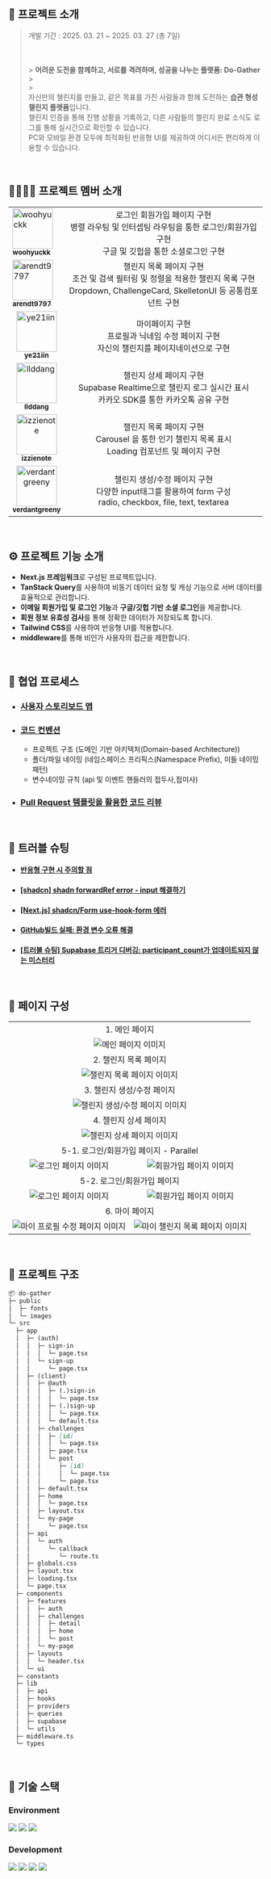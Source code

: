 ## 💬 프로젝트 소개

> 개발 기간 : 2025. 03. 21 ~ 2025. 03. 27 (총 7일)
>
> <br><br> > **어려운 도전을 함께하고, 서로를 격려하며, 성공을 나누는 플랫폼: Do-Gather** > <br> > <br> 자신만의 챌린지를 만들고, 같은 목표를 가진 사람들과 함께 도전하는 **습관 형성 챌린지 플랫폼**입니다.
> <br> 챌린지 인증을 통해 진행 상황을 기록하고, 다른 사람들의 챌린지 완료 소식도 로그를 통해 실시간으로 확인할 수 있습니다.
> <br> PC와 모바일 환경 모두에 최적화된 반응형 UI를 제공하여 어디서든 편리하게 이용할 수 있습니다.

<br/>

## 👩‍👩‍👧‍👧 프로젝트 멤버 소개

<table>
  <tbody>
    <tr>
      <td>
        <a href="https://github.com/woohyuckk">
        <img src="https://github.com/woohyuckk.png" width="80" alt="woohyuckk"/>
        <br />
        <sub><b>woohyuckk</b></sub>
        </a>
        <br />
      </td>
      <td align="center">
        로그인 회원가입 페이지 구현 <br>
        병렬 라우팅 및 인터셉팅 라우팅을 통한 로그인/회원가입 구현 <br>
        구글 및 깃헙을 통한 소셜로그인 구현
      </td>
    </tr>
    <tr>
      <td>
        <a href="https://github.com/arendt9797">
        <img src="https://github.com/arendt9797.png" width="80"  alt="arendt9797"/>
        <br />
        <sub><b>arendt9797</b></sub>
        </a>
        <br />
      </td>
      <td align="center">
        챌린지 목록 페이지 구현 <br>
        조건 및 검색 필터링 및 정렬을 적용한 챌린지 목록 구현 <br>
        Dropdown, ChallengeCard, SkelletonUI 등 공통컴포넌트 구현
      </td>
    </tr>
    <tr>
      <td align="center">
        <a href="https://github.com/ye21iin">
        <img src="https://github.com/ye21iin.png" width="80" alt="ye21iin"/>
        <br />
        <sub><b>ye21iin</b></sub>
        </a>
        <br />
      </td>
      <td align="center">
        마이페이지 구현 <br>
        프로필과 닉네임 수정 페이지 구현 <br>
        자신의 챌린지를 페이지네이션으로 구현
      </td>       
    </tr>
    <tr>
      <td align="center">
        <a href="https://github.com/llddang">
        <img src="https://github.com/llddang.png" width="80" alt="llddang"/>
        <br />
        <sub><b>llddang</b></sub>
        </a>
        <br />
      </td>
      <td align="center">
        챌린지 상세 페이지 구현 <br>
        Supabase Realtime으로 챌린지 로그 실시간 표시<br> 
        카카오 SDK를 통한 카카오톡 공유 구현<br> 
      </td>
    </tr>
    <tr>
      <td align="center">
        <a href="https://github.com/izzienote">
        <img src="https://github.com/izzienote.png" width="80" alt="izzienote"/>
        <br />
        <sub><b>izzienote</b></sub>
        </a>
        <br />
      </td>   
      <td align="center">
        챌린지 목록 페이지 구현 <br>
        Carousel 을 통한 인기 챌린지 목록 표시 <br>
        Loading 컴포넌트 및 페이지 구현
      </td> 
    </tr>
    <tr>
      <td align="center">
        <a href="https://github.com/verdantgreeny">
        <img src="https://github.com/verdantgreeny.png" width="80" alt="verdantgreeny"/>
        <br />
        <sub><b>verdantgreeny</b></sub>
        </a>
        <br />
      </td>
      <td align="center">
        챌린지 생성/수정 페이지 구현 <br>
        다양한 input태그를 활용하여 form 구성 <br>
        radio, checkbox, file, text, textarea
      </td>       
    </tr>
  </tbody>
</table>

<br/>

## ⚙ 프로젝트 기능 소개

- **Next.js 프레임워크**로 구성된 프로젝트입니다.
- **TanStack Query**를 사용하여 비동기 데이터 요청 및 캐싱 기능으로 서버 데이터를 효율적으로 관리합니다.
- **이메일 회원가입 및 로그인 기능**과 **구글/깃헙 기반 소셜 로그인**을 제공합니다.
- **회원 정보 유효성 검사**를 통해 정확한 데이터가 저장되도록 합니다.
- **Tailwind CSS**를 사용하여 반응형 UI를 적용합니다.
- **middleware**를 통해 비인가 사용자의 접근을 제한합니다.

<br/>

## 🔗 협업 프로세스

- ### [사용자 스토리보드 맵](https://www.figma.com/board/7ymwNIk20Iwmp5rtsA08cg/%EC%8A%B5%EA%B4%80-%ED%98%95%EC%84%B1-%EC%B1%8C%EB%A6%B0%EC%A7%80-%ED%94%8C%EB%9E%AB%ED%8F%BC-%EC%82%AC%EC%9A%A9%EC%9E%90-%EC%8A%A4%ED%86%A0%EB%A6%AC%EB%B3%B4%EB%93%9C?node-id=0-1&p=f&t=ABwp4gh2vv14FHsN-0)
- ### [코드 컨벤션](https://github.com/do-gather-challenge/do-gather/wiki/%5B%ED%98%91%EC%97%85-%ED%94%84%EB%A1%9C%EC%84%B8%EC%8A%A4%5D-Code-Convention)
  - 프로젝트 구조 (도메인 기반 아키텍처(Domain-based Architecture))
  - 폴더/파일 네이밍 (네임스페이스 프리픽스(Namespace Prefix), 미들 네이밍 패턴)
  - 변수네이밍 규칙 (api 및 이벤트 핸들러의 접두사,접미사)
- ### [Pull Request 템플릿을 활용한 코드 리뷰](https://github.com/do-gather-challenge/do-gather/pull/30)

<br/>

## 🚀 트러블 슈팅
- #### [반응형 구현 시 주의할 점](https://nbcamp2024.slack.com/archives/C08G671UE6A/p1743047684353529?thread_ts=1743046788.890859&cid=C08G671UE6A)
- #### [[shadcn] shadn forwardRef error - input 해결하기](https://forevero3o.tistory.com/58)
- #### [[Next.js] shadcn/Form use-hook-form 에러](https://forevero3o.tistory.com/57)
- #### [GitHub빌드 실패: 환경 변수 오류 해결](https://velog.io/@verdantgreeny/GitHub%EB%B9%8C%EB%93%9C-%EC%8B%A4%ED%8C%A8-%ED%99%98%EA%B2%BD-%EB%B3%80%EC%88%98-%EC%98%A4%EB%A5%98-%ED%95%B4%EA%B2%B0)
- #### [[트러블 슈팅] Supabase 트리거 디버깅: participant_count가 업데이트되지 않는 미스터리](https://llddang-blog.tistory.com/86)
  
<br />

## 📑 페이지 구성

<table>
  <tbody>
    <tr>
      <td align="center" colspan="2">
        1. 메인 페이지
      </td>
    </tr>
    <tr>
      <td align="center" colspan="2">
        <img src="https://github.com/user-attachments/assets/94afd1da-196e-46b0-b923-7b8657557998" alt="메인 페이지 이미지" />
      </td>
    </tr>
    <tr>
      <td align="center" colspan="2">
        2. 챌린지 목록 페이지
      </td>
    </tr>
    <tr>
      <td align="center" colspan="2">
        <img src="https://github.com/user-attachments/assets/edccb0d2-d4e3-40f0-b11f-d0e82e9ea463" alt="챌린지 목록 페이지 이미지" />
      </td>
    </tr>
    <tr>
      <td align="center" colspan="2">
        3. 챌린지 생성/수정 페이지
      </td>
    </tr>
    <tr>
      <td align="center" colspan="2">
        <img src="https://github.com/user-attachments/assets/db0b0816-c48e-44dc-ae1b-6e238bfc0be7" alt="챌린지 생성/수정 페이지 이미지" />
      </td>
    </tr>
    <tr>
      <td align="center" colspan="2">
        4. 챌린지 상세 페이지
      </td>
    </tr>
    <tr>
      <td align="center" colspan="2">
        <img src="https://github.com/user-attachments/assets/d8b415b8-5032-476d-afd3-74f40a19a30d" alt="챌린지 상세 페이지 이미지" />
      </td>
    </tr>
    <tr>
      <td align="center" colspan="2">
        5-1. 로그인/회원가입 페이지 - Parallel
      </td>
    </tr>
    <tr>
      <td align="center">
        <img src="https://github.com/user-attachments/assets/55113012-d3f2-442f-86be-e19b4766c7a6" alt="로그인 페이지 이미지" />
      </td>
      <td align="center">
        <img src="https://github.com/user-attachments/assets/154561b4-c538-405b-93d4-e827db31a1c7" alt="회원가입 페이지 이미지" />
      </td>
    </tr>
    <tr>
      <td align="center" colspan="2">
        5-2. 로그인/회원가입 페이지
      </td>
    </tr>
    <tr>
      <td align="center">
        <img src="https://github.com/user-attachments/assets/c3ef2472-2d14-42dd-b48d-5e75c361a721" alt="로그인 페이지 이미지" />
      </td>
      <td align="center">
        <img src="https://github.com/user-attachments/assets/2d23acbd-2058-4670-979b-f7b318220276" alt="회원가입 페이지 이미지" />
      </td>
    </tr>
    <tr>
      <td align="center" colspan="2">
        6. 마이 페이지
      </td>
    </tr>
    <tr>
      <td align="center">
        <img src="https://github.com/user-attachments/assets/bd8f6ac6-bcc7-4d3e-b435-69feaaa2b148" alt="마이 프로필 수정 페이지 이미지" />
      </td>
      <td align="center">
        <img src="https://github.com/user-attachments/assets/8c95a38f-fcc7-4e0b-b48b-053df696dc64" alt="마이 챌린지 목록 페이지 이미지" />
      </td>
    </tr>
  </tbody>
</table>

<br/>

## 📁 프로젝트 구조

```markdown
📦 do-gather
├─ public
│  ├─ fonts
│  └─ images
└─ src
  ├─ app
  │  ├─ (auth)
  │  │  ├─ sign-in
  │  │  │  └─ page.tsx
  │  │  └─ sign-up
  │  │     └─ page.tsx
  │  ├─ (client)
  │  │  ├─ @auth
  │  │  │  ├─ (.)sign-in
  │  │  │  │  └─ page.tsx
  │  │  │  ├─ (.)sign-up
  │  │  │  │  └─ page.tsx
  │  │  │  └─ default.tsx
  │  │  ├─ challenges
  │  │  │  ├─ [id]
  │  │  │  │  └─ page.tsx
  │  │  │  ├─ page.tsx
  │  │  │  └─ post
  │  │  │     ├─ [id]
  │  │  │     │  └─ page.tsx
  │  │  │     └─ page.tsx
  │  │  ├─ default.tsx
  │  │  ├─ home
  │  │  │  └─ page.tsx
  │  │  ├─ layout.tsx
  │  │  └─ my-page
  │  │     └─ page.tsx
  │  ├─ api
  │  │  └─ auth
  │  │     └─ callback
  │  │        └─ route.ts
  │  ├─ globals.css
  │  ├─ layout.tsx
  │  ├─ loading.tsx
  │  └─ page.tsx
  ├─ components
  │  ├─ features
  │  │  ├─ auth
  │  │  ├─ challenges
  │  │  │  ├─ detail
  │  │  │  ├─ home
  │  │  │  └─ post
  │  │  └─ my-page
  │  ├─ layouts
  │  │  └─ header.tsx
  │  └─ ui
  ├─ constants
  ├─ lib
  │  ├─ api
  │  ├─ hooks
  │  ├─ providers
  │  ├─ queries
  │  ├─ supabase
  │  └─ utils
  ├─ middleware.ts
  └─ types
```

<br />

## 🧶 기술 스택

<div align="left">

### Environment

<img src="https://img.shields.io/badge/Visual_Studio_Code-007ACC?style=for-the-badge&logo=https://upload.wikimedia.org/wikipedia/commons/a/a7/Visual_Studio_Code_1.35_icon.svg&logoColor=white" />
<img src="https://img.shields.io/badge/Git-F05032?style=for-the-badge&logo=git&logoColor=white" />
<img src="https://img.shields.io/badge/GitHub-181717?style=for-the-badge&logo=github&logoColor=white" />
<br>

### Development

<img src="https://img.shields.io/badge/next.js-000000?style=for-the-badge&logo=Next.js&logoColor=white"/>
<img src="https://shields.io/badge/TypeScript-3178C6?style=for-the-badge&logo=TypeScript&logoColor=white"/>
<img src="https://img.shields.io/badge/Tanstackquery-FF4154?style=for-the-badge&logo=reactquery&logoColor=white">   
<img src="https://img.shields.io/badge/Tailwind CSS-06B6D4?style=for-the-badge&amp;logo=Tailwind CSS&amp;logoColor=white">

</div>
